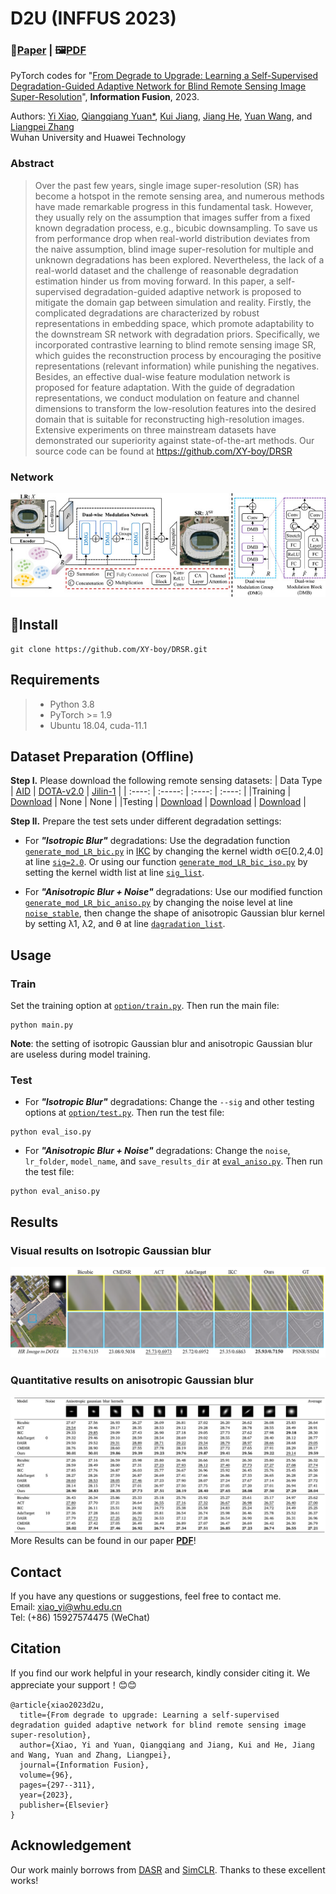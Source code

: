 # D2U (INFFUS 2023)
### 📖[**Paper**](https://www.sciencedirect.com/science/article/pii/S1566253523001100) | 🖼️[**PDF**](/img/XY-IF.pdf)

PyTorch codes for "[From Degrade to Upgrade: Learning a Self-Supervised Degradation-Guided Adaptive Network for Blind Remote Sensing Image Super-Resolution](https://www.sciencedirect.com/science/article/pii/S1566253523001100)", **Information Fusion**, 2023.

Authors: [Yi Xiao](https://xy-boy.github.io/), [Qiangqiang Yuan*](http://qqyuan.users.sgg.whu.edu.cn/), [Kui Jiang](https://github.com/kuijiang94/home/blob/master/home.md), [Jiang He](https://jianghe96.github.io/), [Yuan Wang](https://scholar.google.com.hk/citations?user=lB1KOAcAAAAJ&hl), and [Liangpei Zhang](http://www.lmars.whu.edu.cn/prof_web/zhangliangpei/rs/index.html)<br>
Wuhan University and Huawei Technology

### Abstract
>Over the past few years, single image super-resolution (SR) has become a hotspot in the remote sensing area, and numerous methods have made remarkable progress in this fundamental task. However, they usually rely on the assumption that images suffer from a fixed known degradation process, e.g., bicubic downsampling. To save us from performance drop when real-world distribution deviates from the naive assumption, blind image super-resolution for multiple and unknown degradations has been explored. Nevertheless, the lack of a real-world dataset and the challenge of reasonable degradation estimation hinder us from moving forward. In this paper, a self-supervised degradation-guided adaptive network is proposed to mitigate the domain gap between simulation and reality. Firstly, the complicated degradations are characterized by robust representations in embedding space, which promote adaptability to the downstream SR network with degradation priors. Specifically, we incorporated contrastive learning to blind remote sensing image SR, which guides the reconstruction process by encouraging the positive representations (relevant information) while punishing the negatives. Besides, an effective dual-wise feature modulation network is proposed for feature adaptation. With the guide of degradation representations, we conduct modulation on feature and channel dimensions to transform the low-resolution features into the desired domain that is suitable for reconstructing high-resolution images. Extensive experiments on three mainstream datasets have demonstrated our superiority against state-of-the-art methods. Our source code can be found at https://github.com/XY-boy/DRSR
>
### Network
 ![image](/img/D2U.jpg)
## 🧩Install
```
git clone https://github.com/XY-boy/DRSR.git
```
## Requirements
> - Python 3.8
> - PyTorch >= 1.9
> - Ubuntu 18.04, cuda-11.1

## Dataset Preparation (Offline)
**Step I.** Please download the following remote sensing datasets:
| Data Type | [AID](https://captain-whu.github.io/AID/) | [DOTA-v2.0](https://captain-whu.github.io/DOTA/dataset.html) | [Jilin-1](https://ieeexplore.ieee.org/abstract/document/9530280) |
| :----: | :-----: | :----: | :----: |
|Training | [Download](https://onedrive.live.com/?authkey=%21AAqO0B6SeejPkr0&id=42EC9A19F3DE58D8%2176404&cid=42EC9A19F3DE58D8&parId=root&parQt=sharedby&o=OneUp) | None | None |
|Testing | [Download]() | [Download]() | [Download]() |

**Step II.** Prepare the test sets under different degradation settings:

- For ***"Isotropic Blur"*** degradations:
Use the degradation function [`generate_mod_LR_bic.py`](https://github.com/yuanjunchai/IKC/blob/master/codes/scripts/generate_mod_LR_bic.py) in [IKC](https://github.com/yuanjunchai/IKC) by changing the kernel width σ∈[0.2,4.0] at line [`sig=2.0`](https://github.com/yuanjunchai/IKC/blob/2a846cf1194cd9bace08973d55ecd8fd3179fe48/codes/scripts/generate_mod_LR_bic.py#L95). Or using our function [`generate_mod_LR_bic_iso.py`](https://github.com/XY-boy/DRSR/blob/main/script/generate_mod_LR_bic_iso.py) by setting the kernel width list at line [`sig_list`](https://github.com/XY-boy/DRSR/blob/15ca57d11998a2e7ae3887ec761b395f0444ca85/script/generate_mod_LR_bic_iso.py#L94C24-L94C24).

- For ***"Anisotropic Blur + Noise"*** degradations:
Use our modified function [`generate_mod_LR_bic_aniso.py`](https://github.com/XY-boy/DRSR/blob/main/script/generate_mod_LR_bic_aniso.py) by changing the noise level at line [`noise_stable`](https://github.com/XY-boy/DRSR/blob/15ca57d11998a2e7ae3887ec761b395f0444ca85/script/generate_mod_LR_bic_aniso.py#L76C79-L76C79), then change the shape of anisotropic Gaussian blur kernel by setting λ1, λ2, and θ at line [`dagradation_list`](https://github.com/XY-boy/DRSR/blob/15ca57d11998a2e7ae3887ec761b395f0444ca85/script/generate_mod_LR_bic_aniso.py#L89).

## Usage
### Train
Set the training option at [`option/train.py`](https://github.com/XY-boy/DRSR/blob/main/options/train.py). Then run the main file:
```
python main.py
```
**Note**: the setting of isotropic Gaussian blur and anisotropic Gaussian blur are useless during model training.
### Test
- For ***"Isotropic Blur"*** degradations: Change the `--sig` and other testing options at [`option/test.py`](https://github.com/XY-boy/DRSR/blob/main/options/train.py). Then run the test file:
```
python eval_iso.py
```
- For ***"Anisotropic Blur + Noise"*** degradations: Change the `noise`, `lr_folder`, `model_name`, and `save_results_dir` at [`eval_aniso.py`](https://github.com/XY-boy/DRSR/blob/main/eval_aniso.py). Then run the test file:
```
python eval_aniso.py
```
## Results
### Visual results on Isotropic Gaussian blur
 ![image](/img/res.png)
### Quantitative results on anisotropic Gaussian blur
 ![image](/img/res-aniso.png)
More Results can be found in our paper [**PDF**](/img/XY-IF.pdf)!
## Contact
If you have any questions or suggestions, feel free to contact me.  
Email: xiao_yi@whu.edu.cn  
Tel: (+86) 15927574475 (WeChat)

## Citation
If you find our work helpful in your research, kindly consider citing it. We appreciate your support！😊😊

```
@article{xiao2023d2u,
  title={From degrade to upgrade: Learning a self-supervised degradation guided adaptive network for blind remote sensing image super-resolution},
  author={Xiao, Yi and Yuan, Qiangqiang and Jiang, Kui and He, Jiang and Wang, Yuan and Zhang, Liangpei},
  journal={Information Fusion},
  volume={96},
  pages={297--311},
  year={2023},
  publisher={Elsevier}
}
```
## Acknowledgement
Our work mainly borrows from [DASR](https://github.com/The-Learning-And-Vision-Atelier-LAVA/DASR) and [SimCLR](https://github.com/sthalles/SimCLR). Thanks to these excellent works!
